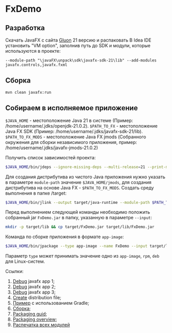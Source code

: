 # FxDemo

## Разработка

Скачать JavaFX с сайта [Gluon](https://gluonhq.com/products/javafx/) 21 версию и распаковать
В Idea IDE установить "VM option", заполнив путь до SDK и модули, которые используются в проекте:

```
--module-path "\javaFX\unpack\sdk\javafx-sdk-21\lib" --add-modules javafx.controls,javafx.fxml
```

## Сборка

```termional
mvn clean javafx:run
```

## Собираем в исполняемое приложение

`$JAVA_HOME` - местоположение Java 21 в системе (Пример: /home/username/.jdks/openjdk-21.0.2).
`$PATH_TO_FX` - местоположение Java FX SDK (Пример: /home/username/.jdks/javafx-sdk-21/lib).
`$PATH_TO_FX_MODS` - местоположение Java FX jmods (Собранного окружения для сборки независимого приложения, пример: 
/home/username/.jdks/javafx-jmods-21.0.2)

Получить список зависимостей проекта:

```bash
$JAVA_HOME/bin/jdeps --ignore-missing-deps --multi-release=21 --print-module-deps target/classes/vi/al/ro/Main.class
```

Для создания дистрибутива из чистого Java приложения нужно указать в параметре `module-path` значение 
`$JAVA_HOME/jmods`, для создания дистрибутива на основе Java FX - `$PATH_TO_FX_MODS`. Создать среду выполнения в папке 
/target:

```bash
$JAVA_HOME/bin/jlink --output target/java-runtime --module-path $PATH_TO_FX_MODS --add-modules "java.base,jdk.localedata,javafx.controls,javafx.fxml,javafx.graphics"
```

Перед выполнением следующей команды необходимо положить собранный jar `FxDemo.jar` в папку, указанную в параметре 
`--input`:

```bash
mkdir -p target/lib && cp target/FxDemo.jar target/lib/FxDemo.jar
```

Команда по сборке приложения в формате `app-image`:

```bash
$JAVA_HOME/bin/jpackage --type app-image --name FxDemo --input target/lib --main-jar FxDemo.jar --runtime-image target/java-runtime --main-class vi.al.ro.Main --dest target/installer --java-options "-Dprism.order=sw,j2d -Dprism.verbose=true -Xmx2048m" --app-version 1.0-SNAPSHOT --vendor "RoyalVitamin" --copyright "Copyright © 2024 RAV"
```

Параметр `type` может принимать значение одно из `app-image`, `rpm`, `deb` для Linux-систем.

Ссылки:

1. [Debug](https://stackoverflow.com/a/62654500/9401964) javafx app 1;
2. [Debug](https://stackoverflow.com/a/61341407/9401964) javafx app 2;
3. [Debug](https://stackoverflow.com/a/61474494/9401964) javafx app 3;
4. [Create](https://stackoverflow.com/questions/68871952/how-to-use-jpackage-to-make-a-distribution-format-for-javafx-applications) distribution file;
5. [Пример](https://walczak.it/blog/distributing-javafx-desktop-applications-without-requiring-jvm-using-jlink-and-jpackage) с использованием Gradle;
6. [Сборка](https://github.com/dlemmermann/JPackageScriptFX);
7. [Packaging guid](https://docs.oracle.com/en/java/javase/21/jpackage/packaging-tool-user-guide.pdf);
8. [Packaging overview](https://docs.oracle.com/en/java/javase/21/jpackage/packaging-overview.html);
9. [Распечатка всех модулей](https://onecompiler.com/questions/3ss6yr2as/how-to-print-all-module-names-with-packages-in-java9)
